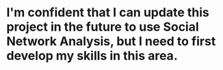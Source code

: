 # I'm confident that I can update this project in the future to use Social Network Analysis, but I need to first develop my skills in this area.
